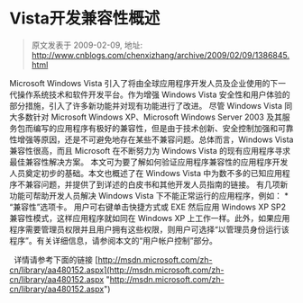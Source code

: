 # Vista开发兼容性概述 
> 原文发表于 2009-02-09, 地址: http://www.cnblogs.com/chenxizhang/archive/2009/02/09/1386845.html 


Microsoft Windows Vista 引入了将由全球应用程序开发人员及企业使用的下一代操作系统技术和软件开发平台。作为增强 Windows Vista 安全性和用户体验的部分措施，引入了许多新功能并对现有功能进行了改进。 尽管 Windows Vista 同大多数针对 Microsoft Windows XP、Microsoft Windows Server 2003 及其服务包而编写的应用程序有极好的兼容性，但是由于技术创新、安全控制加强和可靠性增强等原因，还是不可避免地存在某些不兼容问题。总体而言，Windows Vista 兼容性很高，而且 Microsoft 在不断努力为 Windows Vista 的现有应用程序寻求最佳兼容性解决方案。 本文可为要了解如何验证应用程序兼容性的应用程序开发人员奠定初步的基础。本文也概述了在 Windows Vista 中为数不多的已知应用程序不兼容问题，并提供了到详述的白皮书和其他开发人员指南的链接。 有几项新功能可帮助开发人员解决 Windows Vista 下不能正常运行的应用程序，例如： * “兼容性”选项卡。 用户可右键单击快捷方式或 EXE 然后应用 Windows XP SP2 兼容性模式，这样应用程序就如同在 Windows XP 上工作一样。此外，如果应用程序需要管理员权限并且用户拥有这些权限，则用户可选择“以管理员身份运行该程序”。有关详细信息，请参阅本文的“用户帐户控制”部分。

   详情请参考下面的链接 [http://msdn.microsoft.com/zh-cn/library/aa480152.aspx](http://msdn.microsoft.com/zh-cn/library/aa480152.aspx "http://msdn.microsoft.com/zh-cn/library/aa480152.aspx")













